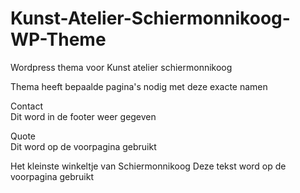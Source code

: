 # Kunst-Atelier-Schiermonnikoog-WP-Theme

Wordpress thema voor Kunst atelier schiermonnikoog

Thema heeft bepaalde pagina's nodig met deze exacte namen

Contact  
Dit word in de footer weer gegeven

Quote  
Dit word op de voorpagina gebruikt

Het kleinste winkeltje van Schiermonnikoog
Deze tekst word op de voorpagina gebruikt